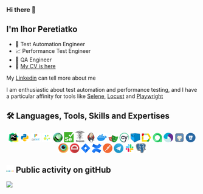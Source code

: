 ### Hi there 👋

## I'm Ihor Peretiatko

- 🤖 Test Automation Engineer
- 📈 Performance Test Engineer
- 🐞 QA Engineer
- 🔭 <a target="_blank" href="cv/cv_2023_v.1.5_ihor_peretiatko.png">My CV is here</a>

My [Linkedin](https://www.linkedin.com/in/ihor-peretiatko/) can tell more about me

I am enthusiastic about test automation and performance testing, and I have a particular affinity for tools
like [Selene](https://github.com/yashaka/selene/), [Locust](https://locust.io/)
and [Playwright](https://playwright.dev/python/)


<!--Stack and tools-->

## 🛠 Languages, Tools, Skills and Expertises

<p  align="center">
  <code><img width="5%" title="Pycharm" src="img/pycharm.png"></code>
  <code><img width="5%" title="Python" src="img/python.png"></code>
  <code><img width="5%" title="Pytest" src="img/pytest.png"></code>
  <code><img width="5%" title="Selene" src="img/selene.png"></code>
  <code><img width="5%" title="Locust" src="img/locust.png"></code>
  <code><img width="5%" title="Selenium" src="img/selenium.png"></code>
  <code><img width="5%" title="Requests" src="img/requests.png"></code>
  <code><img width="5%" title="Jenkins" src="img/jenkins.png"></code>
  <code><img width="5%" title="Docker" src="img/docker.png"></code>
  <code><img width="5%" title="Playwright" src="img/playwright.png"></code>
  <code><img width="5%" title="Cypress" src="img/cypress.png"></code>
  <code><img width="5%" title="Selenoid" src="img/selenoid.png"></code>
  <code><img width="5%" title="Allure Report" src="img/allure_report.png"></code>
  <code><img width="5%" title="Allure TestOps" src="img/allure_testops.png"></code>
  <code><img width="5%" title="Appium" src="img/appium.png"></code>
  <code><img width="5%" title="GitHub" src="img/github.png"></code>
  <code><img width="5%" title="Bitbucket" src="img/bitbucket.png"></code>
  <code><img width="5%" title="Browserstack" src="img/browserstack.png"></code>
  <code><img width="5%" title="Protractor" src="img/protractor.png"></code>
  <code><img width="5%" title="Jira" src="img/jira.png"></code>
  <code><img width="5%" title="Confluence" src="img/confluence.png"></code>
  <code><img width="5%" title="Postman" src="img/postman.png"></code>
  <code><img width="5%" title="Telegram" src="img/tg.png"></code>
  <code><img width="5%" title="Slack" src="img/slack.png"></code>
  <code><img width="5%" title="PgAdmin" src="img/pgadmin.png"></code>
</p>


<!--Git Stats-->

## <img width="20" src="img/stats.webp">  Public activity on gitHub

![](http://github-profile-summary-cards.vercel.app/api/cards/repos-per-language?username=p-igor89&theme=transparent)

<!--
**p-igor89/p-igor89** is a ✨ _special_ ✨ repository because its `README.md` (this file) appears on your GitHub profile.

Here are some ideas to get you started:

- 🔭 I’m currently working on ...
- 🌱 I’m currently learning ...
- 👯 I’m looking to collaborate on ...
- 🤔 I’m looking for help with ...
- 💬 Ask me about ...
- 📫 How to reach me: ...
- 😄 Pronouns: ...
- ⚡ Fun fact: ...
-->
